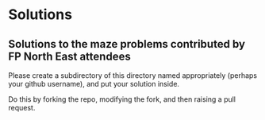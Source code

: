 # Solutions

## Solutions to the maze problems contributed by FP North East attendees

Please create a subdirectory of this directory named appropriately (perhaps your github username), and put your solution inside.

Do this by forking the repo, modifying the fork, and then raising a pull request.


